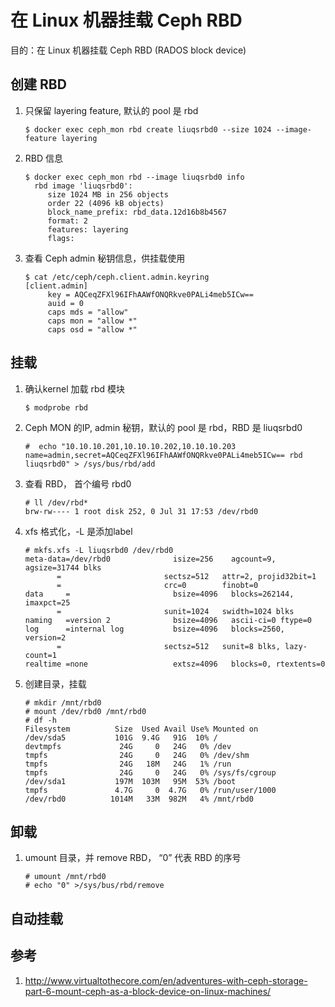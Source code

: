 # 在 Linux 机器挂载 Ceph RBD


目的：在 Linux 机器挂载 Ceph RBD (RADOS block device)

## 创建 RBD

1. 只保留 layering feature, 默认的 pool 是 rbd

    ```
    $ docker exec ceph_mon rbd create liuqsrbd0 --size 1024 --image-feature layering
    ```

1. RBD 信息

   ```
   $ docker exec ceph_mon rbd --image liuqsrbd0 info
     rbd image 'liuqsrbd0':
        size 1024 MB in 256 objects
        order 22 (4096 kB objects)
        block_name_prefix: rbd_data.12d16b8b4567
        format: 2
        features: layering
        flags:
   ```

1. 查看 Ceph admin 秘钥信息，供挂载使用

     ```
     $ cat /etc/ceph/ceph.client.admin.keyring
   [client.admin]
          key = AQCeqZFXl96IFhAAWfONQRkve0PALi4meb5ICw==
          auid = 0
          caps mds = "allow"
          caps mon = "allow *"
          caps osd = "allow *"
     ```

## 挂载

1. 确认kernel 加载 rbd 模块

    ```
    $ modprobe rbd
    ```

1. Ceph MON 的IP, admin 秘钥，默认的 pool 是 rbd，RBD 是 liuqsrbd0

   ```
   #  echo "10.10.10.201,10.10.10.202,10.10.10.203  name=admin,secret=AQCeqZFXl96IFhAAWfONQRkve0PALi4meb5ICw== rbd liuqsrbd0" > /sys/bus/rbd/add
   ```    

1. 查看 RBD， 首个编号 rbd0

    ```
    # ll /dev/rbd*
    brw-rw---- 1 root disk 252, 0 Jul 31 17:53 /dev/rbd0
    ```  

1. xfs 格式化，-L 是添加label

   ```
   # mkfs.xfs -L liuqsrbd0 /dev/rbd0
   meta-data=/dev/rbd0              isize=256    agcount=9, agsize=31744 blks
          =                       sectsz=512   attr=2, projid32bit=1
          =                       crc=0        finobt=0
   data     =                       bsize=4096   blocks=262144, imaxpct=25
          =                       sunit=1024   swidth=1024 blks
   naming   =version 2              bsize=4096   ascii-ci=0 ftype=0
   log      =internal log           bsize=4096   blocks=2560, version=2
          =                       sectsz=512   sunit=8 blks, lazy-count=1
   realtime =none                   extsz=4096   blocks=0, rtextents=0
   ```

1. 创建目录，挂载

   ```
   # mkdir /mnt/rbd0
   # mount /dev/rbd0 /mnt/rbd0
   # df -h
   Filesystem          Size  Used Avail Use% Mounted on
   /dev/sda5           101G  9.4G   91G  10% /
   devtmpfs             24G     0   24G   0% /dev
   tmpfs                24G     0   24G   0% /dev/shm
   tmpfs                24G   18M   24G   1% /run
   tmpfs                24G     0   24G   0% /sys/fs/cgroup
   /dev/sda1           197M  103M   95M  53% /boot
   tmpfs               4.7G     0  4.7G   0% /run/user/1000
   /dev/rbd0          1014M   33M  982M   4% /mnt/rbd0
   ```

## 卸载


1. umount 目录，并 remove RBD， “0” 代表 RBD 的序号

    ```
    # umount /mnt/rbd0
    # echo "0" >/sys/bus/rbd/remove
    ```



## 自动挂载

## 参考

1. http://www.virtualtothecore.com/en/adventures-with-ceph-storage-part-6-mount-ceph-as-a-block-device-on-linux-machines/
